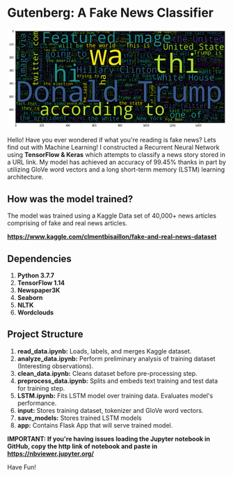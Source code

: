 # Gutenberg: A Fake News Classifier

![](fake.png)

Hello! Have you ever wondered if what you're reading is fake news? Lets find out with Machine Learning!
I constructed a Recurrent Neural Network using **TensorFlow & Keras** which attempts to classify a news story stored in a URL link. My model has achieved an accuracy of 99.45% thanks in part by utilizing GloVe word vectors and a long short-term memory (LSTM) learning architecture.

    
## How was the model trained?

The model was trained using a Kaggle Data set of 40,000+ news articles comprising of fake and real news articles.

**https://www.kaggle.com/clmentbisaillon/fake-and-real-news-dataset**


## Dependencies

1. **Python 3.7.7**
2. **TensorFlow 1.14**
3. **Newspaper3K**
4. **Seaborn**
5. **NLTK**
6. **Wordclouds**

## Project Structure

1. **read_data.ipynb:** Loads, labels, and merges Kaggle dataset.
2. **analyze_data.ipynb:** Perform preliminary analysis of training dataset (Interesting observations).
3. **clean_data.ipynb:**  Cleans dataset before pre-processing step.
4. **preprocess_data.ipynb:** Splits and embeds text training and test data for training step.
5. **LSTM.ipynb:** Fits LSTM model over training data. Evaluates model's performance.
6. **input:** Stores training dataset, tokenizer and GloVe word vectors.
7. **save_models:** Stores trained LSTM models
8. **app:** Contains Flask App that will serve trained model.


**IMPORTANT: If you're having issues loading the Jupyter notebook in GitHub, copy the http link of notebook and paste in https://nbviewer.jupyter.org/**


Have Fun!

